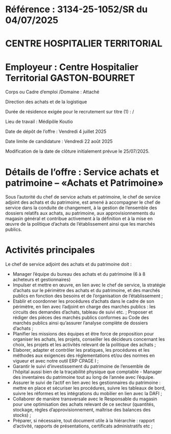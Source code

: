 
# Référence : 3134-25-1052/SR du 04/07/2025

# CENTRE HOSPITALIER TERRITORIAL

# Employeur : Centre Hospitalier Territorial GASTON-BOURRET

Corps ou Cadre d’emploi /Domaine : Attaché

Direction des achats et de la logistique

Durée de résidence exigée pour le recrutement sur titre (1) : /

Lieu de travail : Médipôle Koutio

Date de dépôt de l’offre : Vendredi 4 juillet 2025

Date limite de candidature : Vendredi 22 août 2025

Modification de la date de clôture initialement prévue le 25/07/2025.

# Détails de l’offre : Service achats et patrimoine – «Achats et Patrimoine»

Sous l’autorité du chef de service achats et patrimoine, le chef de service adjoint des achats et du patrimoine, est amené à accompagner le chef de service dans la conduite de changement, à la gestion de l’ensemble des dossiers relatifs aux achats, au patrimoine, aux approvisionnements du magasin général et contribue activement à la définition et à la mise en œuvre de la politique d’achats de l’établissement ainsi que les marchés publics.

# Activités principales

Le chef de service adjoint des achats et du patrimoine doit :

- Manager l’équipe du bureau des achats et du patrimoine (6 à 8 acheteurs et gestionnaires)
- Impulser et mettre en œuvre, en lien avec le chef de service, la stratégie d’achats sur le périmètre des achats et du patrimoine, et des marchés publics en fonction des besoins et de l’organisation de l’établissement ;
- Etablir et coordonner les procédures d’achats dans le cadre de son périmètre, en lien avec l’adjoint en charge des marchés publics : les circuits des demandes d’achats, tableau de suivi etc. ; Proposer et rédiger des pièces des marchés publics conformes au Code des marchés publics ainsi qu’assurer l’analyse complète de dossiers d’achats ;
- Planifier les missions des équipes et être force de proposition pour organiser les achats, les projets, conseiller les décideurs concernant les choix, les projets et les activités relevant de la politique des achats ;
- Elaborer, adapter et contrôler les pratiques, les procédures et les méthodes aux exigences des réglementations et/ou des normes en vigueur et avec notre outil ERP CPAGE I ;
- Garantir le suivi d’investissement du patrimoine de l’ensemble de l’hôpital aussi bien de la traçabilité physique que comptable - Manager des inventaires du patrimoine tout au long de l’année avec l’équipe.
- Assurer le suivi de l’actif en lien avec les gestionnaires du patrimoine : mettre en place et sécuriser les procédures, suivre les tableaux de bord, suivre les réformes et les intégrations du mobilier en lien avec la DAFI ;
- Collaborer de manière transversale avec le Responsable du magasin pour une optimisation des achats relevant de ce secteur (quantités, stockage, règles d’approvisionnement, maîtrise des balances des stocks) ;
- Préparer, si nécessaire, tout document utile à la hiérarchie : rapport d’activité, rapports de présentations, certificats administratifs etc ;
